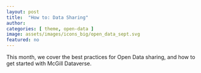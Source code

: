 ```yaml
---
layout: post
title:  "How to: Data Sharing"
author: 
categories: [ theme, open-data ]
image: assets/images/icons_big/open_data_sept.svg
featured: no
---
```

<!--- This first line will be displayed on the landing page with the Post title--->
This month, we cover the best practices for Open Data sharing, and how to get started with McGill Dataverse.